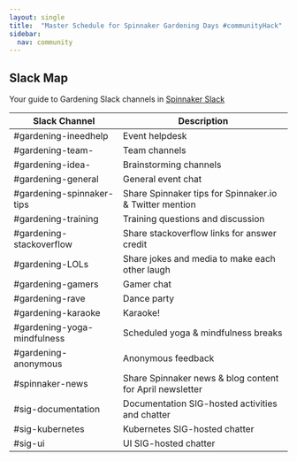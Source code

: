 ```yaml
---
layout: single
title:  "Master Schedule for Spinnaker Gardening Days #communityHack"
sidebar:
  nav: community
---
```

## Slack Map
Your guide to Gardening Slack channels in [Spinnaker Slack](https://join.spinnaker.io)

|Slack Channel|Description|
|-----|-----------------------|
|#gardening-ineedhelp|Event helpdesk|
|#gardening-team-<projectString>|Team channels|
|#gardening-idea-<projectString>|Brainstorming channels|
|#gardening-general|General event chat|
|#gardening-spinnaker-tips|Share Spinnaker tips for Spinnaker.io & Twitter mention |
|#gardening-training|Training questions and discussion|
|#gardening-stackoverflow|Share stackoverflow links for answer credit|
|#gardening-LOLs|Share jokes and media to make each other laugh|
|#gardening-gamers|Gamer chat|
|#gardening-rave|Dance party|
|#gardening-karaoke|Karaoke!|
|#gardening-yoga-mindfulness|Scheduled yoga & mindfulness breaks|
|#gardening-anonymous|Anonymous feedback|
|#spinnaker-news|Share Spinnaker news & blog content for April newsletter|
|#sig-documentation|Documentation SIG-hosted activities and chatter|
|#sig-kubernetes|Kubernetes SIG-hosted chatter|
|#sig-ui|UI SIG-hosted chatter|
